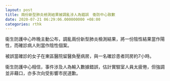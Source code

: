 ```yaml
---
layout: post
title: 兩份新型肺炎檢測結果被調亂涉人為錯誤　衞防中心致歉
date: 2020-07-21 06:29:06.000000000 +08:00
categories: rthk
---
```


衞生防護中心昨晚主動公布，調亂兩份新型肺炎檢測結果，將一份陰性結果當作陽性，而確診病人則當作陰性個案。

被誤當確診的女子在東區醫院留醫負壓病房，與一名確診患者同房約7小時。

衞生防護中心相信，事件涉及人為輸入數據錯誤，估計實驗室人員太疲倦，但強調並非藉口，亦多次向受影響市民道歉。
